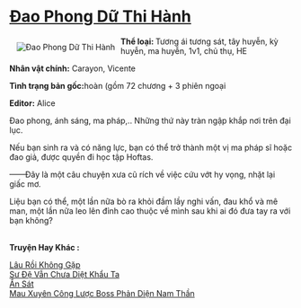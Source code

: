 <a href="https://utruyen.com/dao-phong-du-thi-hanh/19332/" title="Đao Phong Dữ Thi Hành"><h1>Đao Phong Dữ Thi Hành</h1></a><div style="display:table"><img align="right" style="float: left; padding: 10px;" src="https://utruyen.com/images/story/200x260/dao-phong-du-thi-hanh.jpg" alt="Đao Phong Dữ Thi Hành"><b>Thể loại: </b>Tương ái tương sát, tây huyễn, kỳ huyễn, ma huyễn, 1v1, chủ thụ, HE<p></p><b>Nhân vật chính:</b> Carayon, Vicente<p></p><b>Tình trạng bản gốc:</b>hoàn (gồm 72 chương + 3 phiên ngoại<p></p><b>Editor:</b> Alice<p></p>Đao phong, ánh sáng, ma pháp,.. Những thứ này tràn ngập khắp nơi trên đại lục.<p></p>Nếu bạn sinh ra và có năng lực, bạn có thể trở thành một vị ma pháp sĩ hoặc đao giả, được quyền đi học tập Hoftas.<p></p>——Đây là một câu chuyện xưa cũ rích về việc cứu vớt hy vọng, nhặt lại giấc mơ.<p></p>Liệu bạn có thể, một lần nữa bò ra khỏi đầm lầy nghi vấn, đau khổ và mê man, một lần nữa leo lên đỉnh cao thuộc về mình sau khi ai đó đưa tay ra với bạn không?</div><p><br><b>Truyện Hay Khác :</b></p><a href="https://utruyen.com/lau-roi-khong-gap/19330/" alt="Lâu Rồi Không Gặp">Lâu Rồi Không Gặp</a><br/><a href="https://github.com/quanluxury/ngontinh_sac/tree/master/truyenhay/22460/" alt="Sư Đệ Vẫn Chưa Diệt Khẩu Ta">Sư Đệ Vẫn Chưa Diệt Khẩu Ta</a><br/><a href="https://github.com/quanluxury/truyenhot/tree/master/truyenhay/387/" alt="Ẩn Sát">Ẩn Sát</a><br/><a href="https://www.flickr.com/photos/184340401@N07/48743249728/" alt="Mau Xuyên Công Lược Boss Phản Diện Nam Thần">Mau Xuyên Công Lược Boss Phản Diện Nam Thần</a><br/>
